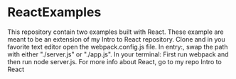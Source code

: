 # ReactExamples
This repository contain two examples built with React. These example are meant to be an extension of my Intro to React repository.
Clone and in you favorite text editor open the webpack.config.js file.
In entry:, swap the path with either "./server.js" or "./app.js". 
In your terminal: First run webpack and then run node server.js.
For more info about React, go to my repo Intro to React 
